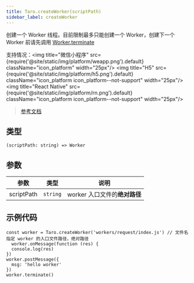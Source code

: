```yaml
---
title: Taro.createWorker(scriptPath)
sidebar_label: createWorker
---
```


创建一个 Worker 线程。目前限制最多只能创建一个 Worker，创建下一个 Worker 前请先调用 [Worker.terminate](https://developers.weixin.qq.com/miniprogram/dev/api/worker/Worker.terminate.html)

支持情况：<img title="微信小程序" src={require('@site/static/img/platform/weapp.png').default} className="icon_platform" width="25px"/> <img title="H5" src={require('@site/static/img/platform/h5.png').default} className="icon_platform icon_platform--not-support" width="25px"/> <img title="React Native" src={require('@site/static/img/platform/rn.png').default} className="icon_platform icon_platform--not-support" width="25px"/>

> [参考文档](https://developers.weixin.qq.com/miniprogram/dev/api/worker/wx.createWorker.html)

## 类型

```tsx
(scriptPath: string) => Worker
```

## 参数

| 参数 | 类型 | 说明 |
| --- | --- | --- |
| scriptPath | `string` | worker 入口文件的**绝对路径** |

## 示例代码

```tsx
const worker = Taro.createWorker('workers/request/index.js') // 文件名指定 worker 的入口文件路径，绝对路径
  worker.onMessage(function (res) {
  console.log(res)
})
worker.postMessage({
  msg: 'hello worker'
})
worker.terminate()
```
